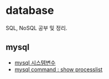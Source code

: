 # database
SQL, NoSQL 공부 및 정리.

## mysql
* [mysql 시스템변수](./mysql-system-variables.md)
* [mysql command : show processlist](https://dev.mysql.com/doc/refman/8.0/en/show-processlist.html)
